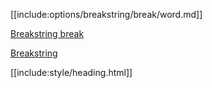 [[include:options/breakstring/break/word.md]]

[Breakstring break](../index.html)

[Breakstring](../../index.html)

[[include:style/heading.html]]